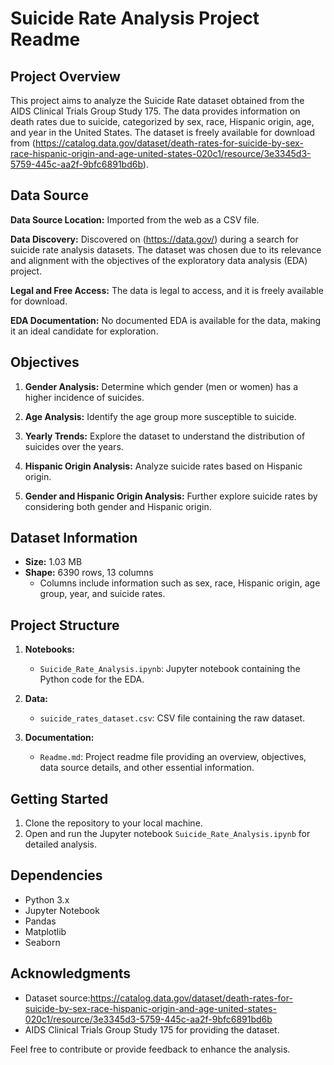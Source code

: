 # Suicide Rate Analysis Project Readme

## Project Overview

This project aims to analyze the Suicide Rate dataset obtained from the AIDS Clinical Trials Group Study 175. The data provides information on death rates due to suicide, categorized by sex, race, Hispanic origin, age, and year in the United States. The dataset is freely available for download from (https://catalog.data.gov/dataset/death-rates-for-suicide-by-sex-race-hispanic-origin-and-age-united-states-020c1/resource/3e3345d3-5759-445c-aa2f-9bfc6891bd6b).

## Data Source

**Data Source Location:** Imported from the web as a CSV file.

**Data Discovery:** Discovered on (https://data.gov/) during a search for suicide rate analysis datasets. The dataset was chosen due to its relevance and alignment with the objectives of the exploratory data analysis (EDA) project.

**Legal and Free Access:** The data is legal to access, and it is freely available for download.

**EDA Documentation:** No documented EDA is available for the data, making it an ideal candidate for exploration.

## Objectives

1. **Gender Analysis:** Determine which gender (men or women) has a higher incidence of suicides.

2. **Age Analysis:** Identify the age group more susceptible to suicide.

3. **Yearly Trends:** Explore the dataset to understand the distribution of suicides over the years.

4. **Hispanic Origin Analysis:** Analyze suicide rates based on Hispanic origin.

5. **Gender and Hispanic Origin Analysis:** Further explore suicide rates by considering both gender and Hispanic origin.

## Dataset Information

- **Size:** 1.03 MB
- **Shape:** 6390 rows, 13 columns
  - Columns include information such as sex, race, Hispanic origin, age group, year, and suicide rates.

## Project Structure

1. **Notebooks:**
   - `Suicide_Rate_Analysis.ipynb`: Jupyter notebook containing the Python code for the EDA.

2. **Data:**
   - `suicide_rates_dataset.csv`: CSV file containing the raw dataset.

3. **Documentation:**
   - `Readme.md`: Project readme file providing an overview, objectives, data source details, and other essential information.

## Getting Started

1. Clone the repository to your local machine.
2. Open and run the Jupyter notebook `Suicide_Rate_Analysis.ipynb` for detailed analysis.

## Dependencies

- Python 3.x
- Jupyter Notebook
- Pandas
- Matplotlib
- Seaborn

## Acknowledgments

- Dataset source:https://catalog.data.gov/dataset/death-rates-for-suicide-by-sex-race-hispanic-origin-and-age-united-states-020c1/resource/3e3345d3-5759-445c-aa2f-9bfc6891bd6b 
- AIDS Clinical Trials Group Study 175 for providing the dataset.

Feel free to contribute or provide feedback to enhance the analysis.
